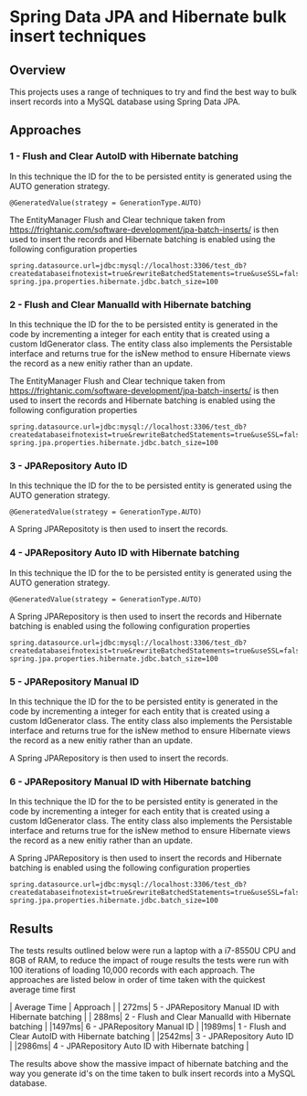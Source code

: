 # Spring Data JPA and Hibernate bulk insert techniques

## Overview

This projects uses a range of techniques to try and find the best way to bulk insert records into a MySQL database using Spring Data JPA.

## Approaches

### 1 - Flush and Clear AutoID with Hibernate batching

In this technique the ID for the to be persisted entity is generated using the AUTO generation strategy.

```@GeneratedValue(strategy = GenerationType.AUTO)```

The EntityManager Flush and Clear technique taken from https://frightanic.com/software-development/jpa-batch-inserts/ is then used to insert the records and Hibernate batching is enabled using the following configuration properties
                                                                                                                                                         
```
spring.datasource.url=jdbc:mysql://localhost:3306/test_db?createdatabaseifnotexist=true&rewriteBatchedStatements=true&useSSL=false
spring.jpa.properties.hibernate.jdbc.batch_size=100
```

### 2 - Flush and Clear ManualId with Hibernate batching

In this technique the ID for the to be persisted entity is generated in the code by incrementing a integer for each entity that is created using a custom IdGenerator class. The entity class also implements the Persistable interface and returns true for the isNew method to ensure Hibernate views the record as a new enitiy rather than an update.

The EntityManager Flush and Clear technique taken from https://frightanic.com/software-development/jpa-batch-inserts/ is then used to insert the records and Hibernate batching is enabled using the following configuration properties
                                                                                                                                                         
```
spring.datasource.url=jdbc:mysql://localhost:3306/test_db?createdatabaseifnotexist=true&rewriteBatchedStatements=true&useSSL=false
spring.jpa.properties.hibernate.jdbc.batch_size=100
```

### 3 - JPARepository Auto ID

In this technique the ID for the to be persisted entity is generated using the AUTO generation strategy.

```@GeneratedValue(strategy = GenerationType.AUTO)```

A Spring JPARepositoty is then used to insert the records.

### 4 - JPARepository Auto ID with Hibernate batching

In this technique the ID for the to be persisted entity is generated using the AUTO generation strategy.

```@GeneratedValue(strategy = GenerationType.AUTO)```

A Spring JPARepository is then used to insert the records and Hibernate batching is enabled using the following configuration properties

```
spring.datasource.url=jdbc:mysql://localhost:3306/test_db?createdatabaseifnotexist=true&rewriteBatchedStatements=true&useSSL=false
spring.jpa.properties.hibernate.jdbc.batch_size=100
```

### 5 - JPARepository Manual ID

In this technique the ID for the to be persisted entity is generated in the code by incrementing a integer for each entity that is created using a custom IdGenerator class. The entity class also implements the Persistable interface and returns true for the isNew method to ensure Hibernate views the record as a new enitiy rather than an update.

A Spring JPARepository is then used to insert the records.

### 6 - JPARepository Manual ID with Hibernate batching

In this technique the ID for the to be persisted entity is generated in the code by incrementing a integer for each entity that is created using a custom IdGenerator class. The entity class also implements the Persistable interface and returns true for the isNew method to ensure Hibernate views the record as a new enitiy rather than an update.

A Spring JPARepository is then used to insert the records and Hibernate batching is enabled using the following configuration properties

```
spring.datasource.url=jdbc:mysql://localhost:3306/test_db?createdatabaseifnotexist=true&rewriteBatchedStatements=true&useSSL=false
spring.jpa.properties.hibernate.jdbc.batch_size=100
```

## Results

The tests results outlined below were run a laptop with a i7-8550U CPU and 8GB of RAM, to reduce the impact of rouge results the tests were run with 100 iterations of loading 10,000 records with each approach. The approaches are listed below in order of time taken with the quickest average time first

| Average Time | Approach |
| 272ms| 5 - JPARepository Manual ID with Hibernate batching |
| 288ms| 2 - Flush and Clear ManualId with Hibernate batching |
|1497ms| 6 - JPARepository Manual ID |
|1989ms| 1 - Flush and Clear AutoID with Hibernate batching |
|2542ms| 3 - JPARepository Auto ID |
|2986ms| 4 - JPARepository Auto ID with Hibernate batching |

The results above show the massive impact of hibernate batching and the way you generate id's on the time taken to bulk insert records into a MySQL database.